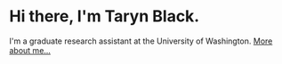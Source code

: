 # Hi there, I'm Taryn Black.
I'm a graduate research assistant at the University of Washington. <a href="/about">More about me...</a>
